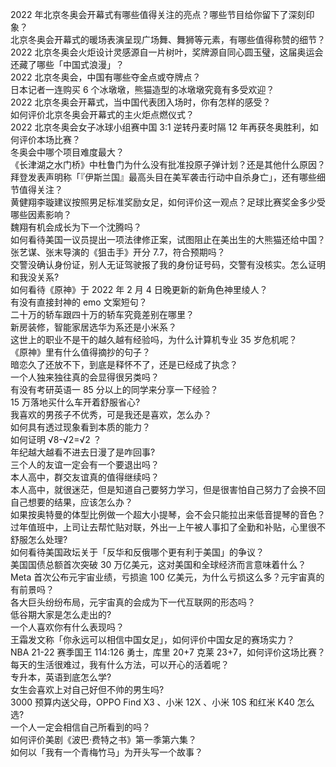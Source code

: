 2022 年北京冬奥会开幕式有哪些值得关注的亮点？哪些节目给你留下了深刻印象？  
北京冬奥会开幕式的暖场表演呈现广场舞、舞狮等元素，有哪些值得称赞的细节？  
2022 北京冬奥会火炬设计灵感源自一片树叶，奖牌源自同心圆玉璧，这届奥运会还藏了哪些「中国式浪漫」？  
2022 北京冬奥会，中国有哪些夺金点或夺牌点？  
日本记者一连购买 6 个冰墩墩，熊猫造型的冰墩墩究竟有多受欢迎？  
2022 北京冬奥会开幕式，当中国代表团入场时，你有怎样的感受？  
如何评价北京冬奥会开幕式的主火炬点燃仪式？  
2022 北京冬奥会女子冰球小组赛中国 3:1 逆转丹麦时隔 12 年再获冬奥胜利，如何评价本场比赛？  
冬奥会中哪个项目难度最大？  
《长津湖之水门桥》中杜鲁门为什么没有批准投原子弹计划？还是其他什么原因？  
拜登发表声明称「『伊斯兰国』最高头目在美军袭击行动中自杀身亡」，还有哪些细节值得关注？  
黄健翔李璇建议按照男足标准奖励女足，如何评价这一观点？足球比赛奖金多少受哪些因素影响？  
魏翔有机会成长为下一个沈腾吗？  
如何看待美国一议员提出一项法律修正案，试图阻止在美出生的大熊猫还给中国？  
张艺谋、张末导演的《狙击手》开分 7.7，符合预期吗？  
交警没确认身份证，别人无证驾驶报了我的身份证号码，交警有没核实。怎么证明和我没关系?  
如何看待《原神》于 2022 年 2 月 4 日晚更新的新角色神里绫人？  
有没有直接封神的 emo 文案短句？  
二十万的轿车跟四十万的轿车究竟差别在哪里？  
新房装修，智能家居选华为系还是小米系？  
这世上的职业不是干的越久越有经验吗，为什么计算机专业 35 岁危机呢？  
《原神》里有什么值得摘抄的句子？  
暗恋久了还放不下，到底是释怀不了，还是已经成了执念？  
一个人独来独往真的会显得很另类吗？  
有没有考研英语一 85 分以上的同学来分享一下经验？  
15 万落地买什么车开着舒服省心?  
我喜欢的男孩子不优秀，可是我还是喜欢，怎么办？  
如何具有透过现象看到本质的能力？  
如何证明 √8-√2=√2 ？  
年纪越大越看不进去日漫了是咋回事?  
三个人的友谊一定会有一个要退出吗？  
本人高中，群交友谊真的值得继续吗？  
本人高中，就很迷茫，但是知道自己要努力学习，但是很害怕自己努力了会换不回自己想要的结果，应该怎么办？  
如果按奥特曼的体型比例做一个超大小提琴，会不会只能拉出来低音提琴的音色？  
过年值班中，上司让去帮忙贴对联，外出一上午被人事扣了全勤和补贴，心里很不舒服怎么处理?  
如何看待美国政坛关于「反华和反俄哪个更有利于美国」的争议？  
美国国债总额首次突破 30 万亿美元，这对美国和全球经济而言意味着什么？  
Meta 首次公布元宇宙业绩，亏损逾 100 亿美元，为什么亏损这么多？元宇宙真的有前景吗？  
各大巨头纷纷布局，元宇宙真的会成为下一代互联网的形态吗？  
低谷期大家是怎么走出的?  
一个人喜欢你有什么表现吗？  
王霜发文称「你永远可以相信中国女足」，如何评价中国女足的赛场实力？  
NBA 21-22 赛季国王 114:126 勇士，库里 20+7 克莱 23+7，如何评价这场比赛？  
每天的生活很难过，我有什么方法，可以开心的活着呢？  
专升本，英语到底怎么学?  
女生会喜欢上对自己好但不帅的男生吗?  
3000 预算内送父母，OPPO Find X3 、小米 12X 、小米 10S 和红米 K40 怎么选?  
一个人一定会相信自己所看到的吗？  
如何评价美剧《波巴·费特之书》第一季第六集？  
如何以「我有一个青梅竹马」为开头写一个故事？  
